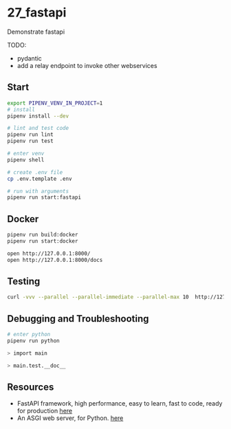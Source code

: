 # 27_fastapi

Demonstrate fastapi

TODO:

- pydantic
- add a relay endpoint to invoke other webservices

## Start

```sh
export PIPENV_VENV_IN_PROJECT=1
# install
pipenv install --dev

# lint and test code
pipenv run lint
pipenv run test

# enter venv
pipenv shell

# create .env file
cp .env.template .env

# run with arguments
pipenv run start:fastapi
```

## Docker

```sh
pipenv run build:docker
pipenv run start:docker

open http://127.0.0.1:8000/
open http://127.0.0.1:8000/docs
```

## Testing

```sh
curl -vvv --parallel --parallel-immediate --parallel-max 10  http://127.0.0.1:8000/sleep/12 http://127.0.0.1:8000/sleep/12 http://127.0.0.1:8000/sleep/12 http://127.0.0.1:8000/sleep/12 http://127.0.0.1:8000/sleep/12 http://127.0.0.1:8000/sleep/12 http://127.0.0.1:8000/status/200 http://127.0.0.1:8000/status/200 http://127.0.0.1:8000/status/200
```

## Debugging and Troubleshooting

```sh
# enter python
pipenv run python

> import main

> main.test.__doc__
```

## Resources

- FastAPI framework, high performance, easy to learn, fast to code, ready for production [here](https://fastapi.tiangolo.com/#installation)
- An ASGI web server, for Python. [here](https://www.uvicorn.org/)
